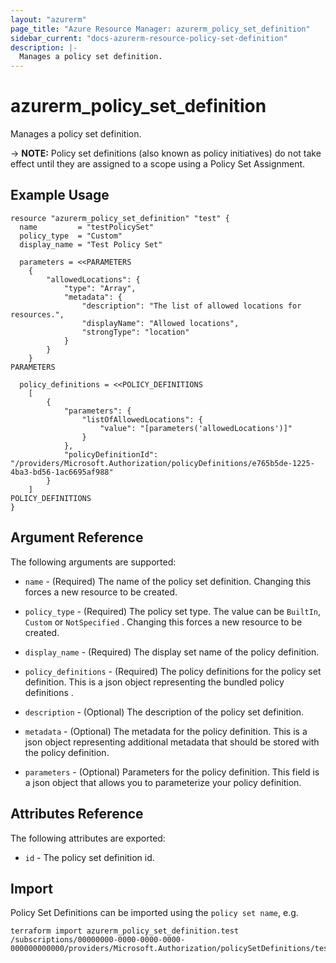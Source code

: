 ```yaml
---
layout: "azurerm"
page_title: "Azure Resource Manager: azurerm_policy_set_definition"
sidebar_current: "docs-azurerm-resource-policy-set-definition"
description: |-
  Manages a policy set definition.
---
```


# azurerm_policy_set_definition

Manages a policy set definition. 

-> **NOTE:**  Policy set definitions (also known as policy initiatives) do not take effect until they are assigned to a scope using a Policy Set Assignment.

## Example Usage

```hcl
resource "azurerm_policy_set_definition" "test" {
  name         = "testPolicySet"
  policy_type  = "Custom"
  display_name = "Test Policy Set"

  parameters = <<PARAMETERS
    {
        "allowedLocations": {
            "type": "Array",
            "metadata": {
                "description": "The list of allowed locations for resources.",
                "displayName": "Allowed locations",
                "strongType": "location"
            }
        }
    }
PARAMETERS

  policy_definitions = <<POLICY_DEFINITIONS
    [
        {
            "parameters": {
                "listOfAllowedLocations": {
                    "value": "[parameters('allowedLocations')]"
                }
            },
            "policyDefinitionId": "/providers/Microsoft.Authorization/policyDefinitions/e765b5de-1225-4ba3-bd56-1ac6695af988"
        }
    ]
POLICY_DEFINITIONS
}
```

## Argument Reference

The following arguments are supported:

* `name` - (Required) The name of the policy set definition. Changing this forces a new resource to be created.

* `policy_type` - (Required) The policy set type. The value can be `BuiltIn`, `Custom` or `NotSpecified`
. Changing this forces a new resource to be created.

* `display_name` - (Required) The display set name of the policy definition.

* `policy_definitions` - (Required) The policy definitions for the policy set definition. This is a json object representing the bundled policy definitions .

* `description` - (Optional) The description of the policy set definition.

* `metadata` - (Optional) The metadata for the policy definition. This is a json object representing additional metadata that should be stored with the policy definition.

* `parameters` - (Optional) Parameters for the policy definition. This field is a json object that allows you to parameterize your policy definition.

## Attributes Reference

The following attributes are exported:

* `id` - The policy set definition id.

## Import

Policy Set Definitions can be imported using the `policy set name`, e.g.

```shell
terraform import azurerm_policy_set_definition.test  /subscriptions/00000000-0000-0000-0000-000000000000/providers/Microsoft.Authorization/policySetDefinitions/testPolicySet
```

